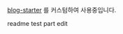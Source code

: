 [blog-starter](https://github.com/vercel/next.js/tree/canary/examples/blog-starter) 를 커스텀하여 사용중입니다.

readme test part edit
